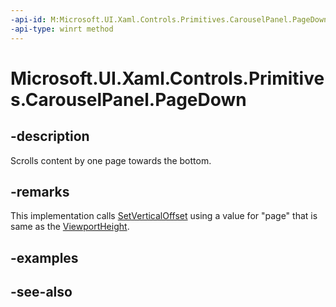 ```yaml
---
-api-id: M:Microsoft.UI.Xaml.Controls.Primitives.CarouselPanel.PageDown
-api-type: winrt method
---
```


<!-- Method syntax
public void PageDown()
-->

# Microsoft.UI.Xaml.Controls.Primitives.CarouselPanel.PageDown

## -description
Scrolls content by one page towards the bottom.

## -remarks
This implementation calls [SetVerticalOffset](carouselpanel_setverticaloffset_1333703417.md) using a value for "page" that is same as the [ViewportHeight](carouselpanel_viewportheight.md).

## -examples

## -see-also

